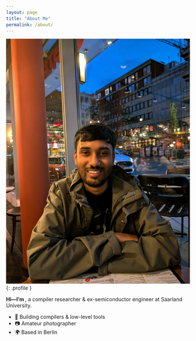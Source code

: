 ```yaml
---
layout: page
title: "About Me"
permalink: /about/
---
```


![Profile Photo](/assets/profile.jpg){: .profile }

**Hi—I’m <Your Name>**, a compiler researcher & ex-semiconductor engineer at Saarland University.

- 🔧 Building compilers & low-level tools  
- 📷 Amateur photographer  
- 🌍 Based in Berlin
